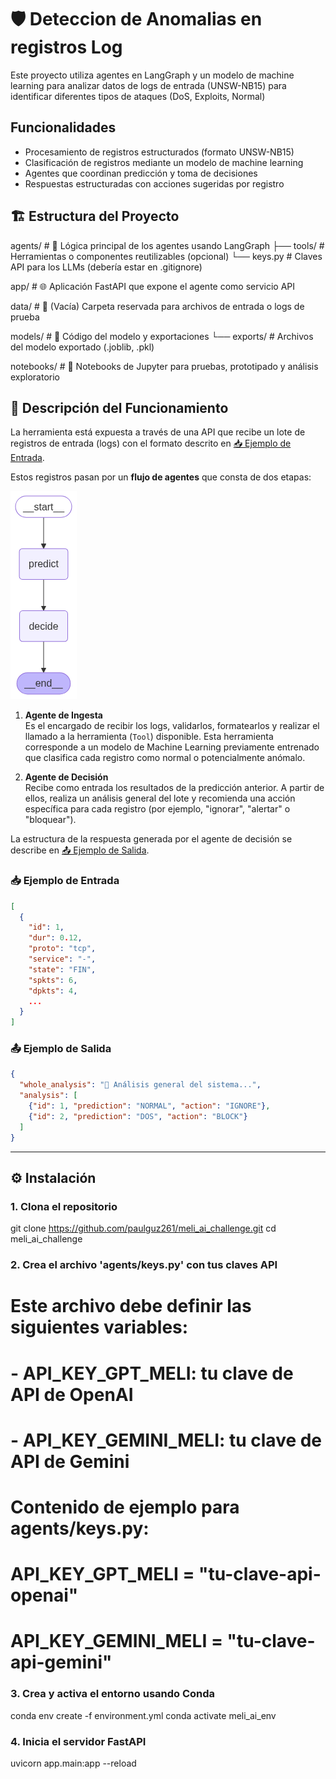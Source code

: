 # 🛡️ Deteccion de Anomalias en registros Log

Este proyecto utiliza agentes en LangGraph y un modelo de machine learning para analizar datos de logs de entrada (UNSW-NB15) para identificar diferentes tipos de ataques (DoS, Exploits, Normal)

## Funcionalidades

- Procesamiento de registros estructurados (formato UNSW-NB15)
- Clasificación de registros mediante un modelo de machine learning
- Agentes que coordinan predicción y toma de decisiones
- Respuestas estructuradas con acciones sugeridas por registro

## 🏗️ Estructura del Proyecto

agents/                 # 🧠 Lógica principal de los agentes usando LangGraph
├── tools/              # Herramientas o componentes reutilizables (opcional)
└── keys.py             # Claves API para los LLMs (debería estar en .gitignore)

app/                    # 🌐 Aplicación FastAPI que expone el agente como servicio API

data/                   # 📂 (Vacía) Carpeta reservada para archivos de entrada o logs de prueba

models/                 # 🤖 Código del modelo y exportaciones
└── exports/            # Archivos del modelo exportado (.joblib, .pkl)

notebooks/              # 📒 Notebooks de Jupyter para pruebas, prototipado y análisis exploratorio

## 🧩 Descripción del Funcionamiento

La herramienta está expuesta a través de una API que recibe un lote de registros de entrada (logs) con el formato descrito en [📥 Ejemplo de Entrada](#-ejemplo-de-entrada).  

Estos registros pasan por un **flujo de agentes** que consta de dos etapas:

![Flujo de Agentes](agents\agent_flow_mermaid.png)

1. **Agente de Ingesta**  
   Es el encargado de recibir los logs, validarlos, formatearlos y realizar el llamado a la herramienta (`Tool`) disponible. Esta herramienta corresponde a un modelo de Machine Learning previamente entrenado que clasifica cada registro como normal o potencialmente anómalo.

2. **Agente de Decisión**  
   Recibe como entrada los resultados de la predicción anterior. A partir de ellos, realiza un análisis general del lote y recomienda una acción específica para cada registro (por ejemplo, "ignorar", "alertar" o "bloquear").

La estructura de la respuesta generada por el agente de decisión se describe en [📤 Ejemplo de Salida](#-ejemplo-de-salida).


### 📥 Ejemplo de Entrada

```json
[
  {
    "id": 1,
    "dur": 0.12,
    "proto": "tcp",
    "service": "-",
    "state": "FIN",
    "spkts": 6,
    "dpkts": 4,
    ...
  }
]
```

### 📤 Ejemplo de Salida

```json
{
  "whole_analysis": "🧠 Análisis general del sistema...",
  "analysis": [
    {"id": 1, "prediction": "NORMAL", "action": "IGNORE"},
    {"id": 2, "prediction": "DOS", "action": "BLOCK"}
  ]
}
```

---

## ⚙️ Instalación

### 1. Clona el repositorio
git clone https://github.com/paulguz261/meli_ai_challenge.git
cd meli_ai_challenge

### 2. Crea el archivo 'agents/keys.py' con tus claves API
#    Este archivo debe definir las siguientes variables:
#    - API_KEY_GPT_MELI: tu clave de API de OpenAI
#    - API_KEY_GEMINI_MELI: tu clave de API de Gemini

# Contenido de ejemplo para agents/keys.py:
# API_KEY_GPT_MELI = "tu-clave-api-openai"
# API_KEY_GEMINI_MELI = "tu-clave-api-gemini"

### 3. Crea y activa el entorno usando Conda
conda env create -f environment.yml
conda activate meli_ai_env

### 4. Inicia el servidor FastAPI
uvicorn app.main:app --reload


